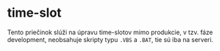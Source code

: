 # time-slot
Tento priečinok slúži na úpravu time-slotov mimo produkcie, v tzv. fáze development,
neobsahuje skripty typu `.VBS` a `.BAT`, tie sú iba na serveri.
